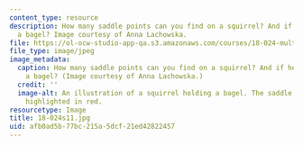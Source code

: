 ```yaml
---
content_type: resource
description: How many saddle points can you find on a squirrel? And if he is eating
  a bagel? Image courtesy of Anna Lachowska.
file: https://ol-ocw-studio-app-qa.s3.amazonaws.com/courses/18-024-multivariable-calculus-with-theory-spring-2011/afb0ad5b77bc215a5dcf21ed42822457_18-024s11.jpg
file_type: image/jpeg
image_metadata:
  caption: How many saddle points can you find on a squirrel? And if he is eating
    a bagel? (Image courtesy of Anna Lachowska.)
  credit: ''
  image-alt: An illustration of a squirrel holding a bagel. The saddle points are
    highlighted in red.
resourcetype: Image
title: 18-024s11.jpg
uid: afb0ad5b-77bc-215a-5dcf-21ed42822457
---
```

